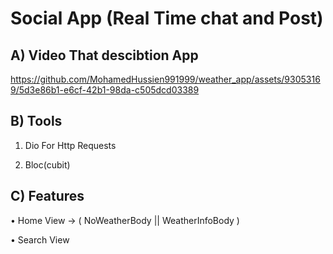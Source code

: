 # Social App (Real Time chat and Post) 

## A) Video That descibtion  App




https://github.com/MohamedHussien991999/weather_app/assets/93053169/5d3e86b1-e6cf-42b1-98da-c505dcd03389







##   B) Tools 

  1) Dio For Http Requests

  2) Bloc(cubit)



  


## C) Features

• Home View -> ( NoWeatherBody ||  WeatherInfoBody )

• Search View 
